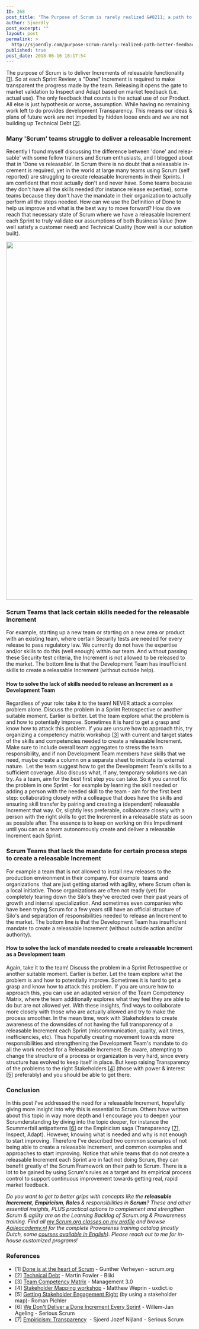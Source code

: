 ```yaml
---
ID: 268
post_title: 'The Purpose of Scrum is rarely realized &#8211; a path to better feedback'
author: Sjoerdly
post_excerpt: ""
layout: post
permalink: >
  http://sjoerdly.com/purpose-scrum-rarely-realized-path-better-feedback/
published: true
post_date: 2018-06-16 18:17:54
---
```

The purpose of Scrum is to deliver Increments of releasable functionality [<a href="https://www.scrum.org/resources/blog/done-heart-scrum">1</a>]. So at each Sprint Review, a "Done" Increment is required to make transparent the progress made by the team. Releasing it opens the gate to market validation to Inspect and Adapt based on market feedback (i.e. actual use). The only feedback that counts is the actual use of our Product. All else is just hypothesis or worse, assumption. While having no remaining work left to do provides development Transparency. This means our ideas &amp; plans of future work are not impeded by hidden loose ends and we are not building up Technical Debt [<a href="https://www.martinfowler.com/bliki/TechnicalDebt.html">2</a>].
<h3 lang="nl">Many 'Scrum' teams struggle to deliver a releasable Increment</h3>
<span lang="nl">Recently I found myself discussing the difference between 'done' and releasable' with some fellow trainers and Scrum enthusiasts, and I blogged about that in 'Done vs releasable'. In Scrum there is no doubt that a releasable increment is required, yet in the world at large many teams using Scrum (self reported) are struggling to create releasable Increments in their Sprints.</span><span lang="en-US"> I am confident that most actually don't and never have. Some teams because they don't have all the skills needed (for instance release expertise), some teams because they don't have the mandate in their organization to actually perform all the steps needed. How can we use the Definition of Done to help us improve and what is the best way to move forward? How do we reach that necessary state of Scrum where we have a releasable Increment each Sprint to truly validate our assumptions of both Business Value (how well satisfy a customer need) and Technical Quality (how well is our solution built). </span>

<a href="http://sjoerdly.com/wp/wp-content/uploads/2018/06/growing-to-releasable-increment-1.png"><img class="size-full wp-image-287 aligncenter" src="http://sjoerdly.com/wp/wp-content/uploads/2018/06/growing-to-releasable-increment-1.png" alt="" width="2069" height="966" /></a>
<h3>Scrum Teams that lack certain skills needed for the releasable Increment</h3>
For example, starting up a new team or starting on a new area or product with an existing team, where certain Security tests are needed for every release to pass regulatory law. We currently do not have the expertise and/or skills to do this (well enough) within our team. And without passing these Security test criteria, the Increment is not allowed to be released to the market. The bottom line is that the Development Team has insufficient skills to create a releasable Increment (without outside help).
<h4>How to solve the lack of skills needed to release an Increment as a Development Team</h4>
Regardless of your role: take it to the team! NEVER attack a complex problem alone. Discuss the problem in a Sprint Retrospective or another suitable moment. Earlier is better. Let the team explore what the problem is and how to potentially improve. Sometimes it is hard to get a grasp and know how to attack this problem. If you are unsure how to approach this, try organizing a competency matrix workshop [<a href="https://management30.com/practice/competency-matrix/">3</a>] with current and target states of the skills and competencies needed to create a releasable Increment. Make sure to include overall team aggregates to stress the team responsibility, and if non Development Team members have skills that we need, maybe create a column on a separate sheet to indicate its external nature.  Let the team suggest how to get the Development Team's skills to a sufficient coverage. Also discuss what, if any, temporary solutions we can try. As a team, aim for the best first step you can take. So it you cannot fix the problem in one Sprint - for example by learning the skill needed or adding a person with the needed skill to the team - aim for the first best step: collaborating closely with a colleague that does have the skills and ensuring skill transfer by pairing and creating a (dependent) releasable Increment that way. Or, slightly less preferable, collaborate closely with a person with the right skills to get the Increment in a releasable state as soon as possible after. The essence is to keep on working on this Impediment until you can as a team autonomously create and deliver a releasable Increment each Sprint.
<h3>Scrum Teams that lack the mandate for certain process steps to create a releasable Increment</h3>
For example a team that is not allowed to install new releases to the production environment in their company. For example  teams and organizations  that are just getting started with agility, where Scrum often is a local initiative. Those organizations are often not ready (yet) for completely tearing down the Silo's they've erected over their past years of growth and internal specialization. And sometimes even companies who have been trying Scrum for a few years still have an official structure of Silo's and separation of responsibilities needed to release an Increment to the market. The bottom line is that the Development Team has insufficient mandate to create a releasable Increment (without outside action and/or authority).
<h4>How to solve the lack of mandate needed to create a releasable Increment as a Development team</h4>
Again, take it to the team! Discuss the problem in a Sprint Retrospective or another suitable moment. Earlier is better. Let the team explore what the problem is and how to potentially improve. Sometimes it is hard to get a grasp and know how to attack this problem. If you are unsure how to approach this, you can use an adapted version of the Team Competency Matrix, where the team additionally explores what they feel they are able to do but are not allowed yet. With these insights, find ways to collaborate more closely with those who are actually allowed and try to make the process smoother. In the mean time, work with Stakeholders to create awareness of the downsides of not having the full transparency of a releasable Increment each Sprint (miscommunication, quality, wait times, inefficiencies, etc). Thus hopefully creating movement towards more responsibilities and strengthening the Development Team's mandate to do all the work needed for a Releasable Increment. Be aware, attempting to change the structure of a process or organization is very hard, since every structure has evolved to keep itself in place. But keep raising Transparency of the problems to the right Stakeholders [<a href="https://uxdict.io/design-thinking-stakeholder-maps-6a68b0577064">4</a>] (those with power &amp; interest [<a href="https://www.romanpichler.com/blog/stakeholder-engagement-analysis-power-interest-grid/">5</a>] preferably) and you should be able to get there.
<h3>Conclusion</h3>
In this post I've addressed the need for a releasable Increment, hopefully giving more insight into why this is essential to Scrum. Others have written about this topic in way more depth and I encourage you to deepen your Scrumderstanding by diving into the topic deeper, for instance the Scummerfall antipatterns [<a href="https://medium.com/serious-scrum/we-dont-deliver-a-working-increment-every-sprint-edc0c023be0a">6</a>] or the Empiricism saga (Transparency [<a href="https://medium.com/serious-scrum/empiricism-transparency-33adad8fbba2">7</a>], Inspect, Adapt). However, knowing what is needed and why is not enough to start improving. Therefore I've described two common scenarios of not being able to create a releasable Increment, and common examples and approaches to start improving. Notice that while teams that do not create a releasable Increment each Sprint are in fact not doing Scrum, they can benefit greatly of the Scrum Framework on their path to Scrum. There is a lot to be gained by using Scrum's rules as a target and its empirical process control to support continuous improvement towards getting real, rapid market feedback.

<em>Do you want to get to better grips with concepts like the <strong>releasable Increment</strong>, <strong>Empiricism</strong>, <strong>Roles </strong>&amp; responsibilities in <strong>Scrum</strong>? These and other essential insights, PLUS practical options to complement and strengthen Scrum &amp; agility are on the Learning Backlog of Scrum.org &amp; Prowareness training. Find all <a href="https://www.scrum.org/sjoerd-kranendonk">my Scrum.org classes on my profile</a> and browse <a href="http://agileacademy.nl/">Agileacademy.nl</a> for the complete Prowarenss training catalog (mostly Dutch, some <a href="https://www.agileacademy.nl/en/">courses available in English</a>). Please reach out to me for in-house customized programs!</em>
<h3>References</h3>
<ul>
 	<li><span lang="nl">[1] </span><a href="https://www.scrum.org/resources/blog/done-heart-scrum"><span lang="en-US">Done is at the heart of Scrum</span></a><span lang="nl"> - </span><span lang="en-US">Gunther Verheyen - </span><span lang="nl">scrum.org</span></li>
 	<li><span lang="nl">[2] </span><a href="https://www.martinfowler.com/bliki/TechnicalDebt.html"><span lang="en-US">Technical Debt</span></a><span lang="nl"> - Martin Fowler - Bliki</span></li>
 	<li>[3] <a href="https://management30.com/practice/competency-matrix/">Team Competency Matrix</a> - Management 3.0</li>
 	<li>[4] <a href="https://uxdict.io/design-thinking-stakeholder-maps-6a68b0577064">Stakeholder Mapping workshop</a> - Matthew Weprin - uxdict.io</li>
 	<li>[5] <a href="https://www.romanpichler.com/blog/stakeholder-engagement-analysis-power-interest-grid/">Getting Stakeholder Engagement Right</a> (by using a stakeholder map)- Roman Pichler</li>
 	<li>[6] <a href="https://medium.com/serious-scrum/we-dont-deliver-a-working-increment-every-sprint-edc0c023be0a">We Don't Deliver a Done Increment Every Sprint</a> - Willem-Jan Ageling - Serious Scrum</li>
 	<li>[7] <a href="https://medium.com/serious-scrum/empiricism-transparency-33adad8fbba2">Empiricism: Transparency</a>  - Sjoerd Jozef Nijland - Serious Scrum</li>
</ul>